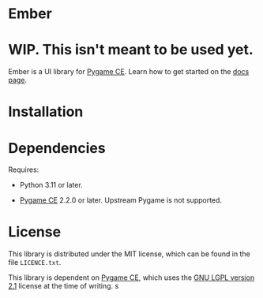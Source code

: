 # Ember

# WIP. This isn't meant to be used yet.

Ember is a UI library for [Pygame CE](https://github.com/pygame-community/pygame-ce). Learn how to get started on the [docs page](https://ember-ui.readthedocs.io/en/latest/index.html).

# Installation

# Dependencies

Requires:

- Python 3.11 or later.

- [Pygame CE](https://github.com/pygame-community/pygame-ce) 2.2.0 or later. Upstream Pygame is not supported.

# License 

This library is distributed under the MIT license, which can be found in the file `LICENCE.txt`. 

This library is dependent on [Pygame CE](https://github.com/pygame-community/pygame-ce), which uses the [GNU LGPL version 2.1](https://www.gnu.org/copyleft/lesser.html) license at the time of writing.
s